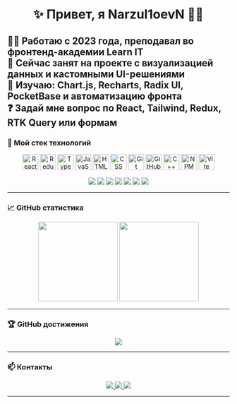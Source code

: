 <!-- Приветствие -->
<h1 align="center">✨ Привет, я Narzul1oevN 👨‍💻</h1>

🧑‍💻 Работаю с 2023 года, преподавал во фронтенд-академии **Learn IT**  
🔭 Сейчас занят на проекте с визуализацией данных и кастомными UI-решениями  
🌱 Изучаю: Chart.js, Recharts, Radix UI, PocketBase и автоматизацию фронта  
❓ Задай мне вопрос по React, Tailwind, Redux, RTK Query или формам  
---

<!-- Технологии -->
### 🧰 Мой стек технологий

<p align="center">
  <!-- Frontend -->
  <img src="https://cdn.jsdelivr.net/gh/devicons/devicon/icons/react/react-original.svg" width="36" alt="React" />
  <img src="https://cdn.jsdelivr.net/gh/devicons/devicon/icons/redux/redux-original.svg" width="36" alt="Redux" />
  <img src="https://cdn.jsdelivr.net/gh/devicons/devicon/icons/typescript/typescript-original.svg" width="36" alt="TypeScript" />
  <img src="https://cdn.jsdelivr.net/gh/devicons/devicon/icons/javascript/javascript-original.svg" width="36" alt="JavaScript" />
  <img src="https://cdn.jsdelivr.net/gh/devicons/devicon/icons/html5/html5-original.svg" width="36" alt="HTML" />
  <img src="https://cdn.jsdelivr.net/gh/devicons/devicon/icons/css3/css3-original.svg" width="36" alt="CSS" />
  <img src="https://cdn.jsdelivr.net/gh/devicons/devicon/icons/git/git-original.svg" width="36" alt="Git" />
  <img src="https://github.githubassets.com/images/modules/logos_page/GitHub-Mark.png" width="36" alt="GitHub" />
  <img src="https://cdn.jsdelivr.net/gh/devicons/devicon/icons/cplusplus/cplusplus-original.svg" width="36" alt="C++" />
  <img src="https://cdn.jsdelivr.net/gh/devicons/devicon/icons/npm/npm-original-wordmark.svg" width="36" alt="NPM" />
  <img src="https://cdn.jsdelivr.net/gh/devicons/devicon/icons/vite/vite-original.svg" width="36" alt="Vite" />
</p>

<p align="center">
  <!-- UI-библиотеки и инструменты -->
  <img src="https://img.shields.io/badge/Tailwind_CSS-38B2AC?style=flat-square&logo=tailwind-css&logoColor=white" />
  <img src="https://img.shields.io/badge/Ant_Design-0170FE?style=flat-square&logo=ant-design&logoColor=white" />
  <img src="https://img.shields.io/badge/MUI-007FFF?style=flat-square&logo=mui&logoColor=white" />
  <img src="https://img.shields.io/badge/Radix_UI-black?style=flat-square&logo=radix-ui&logoColor=white" />
  <img src="https://img.shields.io/badge/React_Query-ff4154?style=flat-square&logo=react-query&logoColor=white" />
  <img src="https://img.shields.io/badge/React_Hook_Form-EC5990?style=flat-square&logo=react-hook-form&logoColor=white" />
  <img src="https://img.shields.io/badge/JWT-000000?style=flat-square&logo=jsonwebtokens&logoColor=white" />
</p>

---

### 📈 GitHub статистика

<p align="center">
  <img src="https://github-readme-stats.vercel.app/api?username=Narzul1oevN&show_icons=true&theme=github_dark&hide_border=true&rank_icon=github" height="180" />
  <img src="https://github-readme-stats.vercel.app/api/top-langs/?username=Narzul1oevN&layout=compact&theme=github_dark&hide_border=true" height="180" />
</p>


---

<!-- Трофеи -->
### 🏆 GitHub достижения

<p align="center">
  <img src="https://github-profile-trophy.vercel.app/?username=Narzul1oevN&theme=monokai&margin-w=10&row=2&column=3" />
</p>

---

<!-- Связь -->
### 📫 Контакты

<p align="center">
  <a href="https://t.me/narzullo_n">
    <img src="https://img.shields.io/badge/Telegram-2CA5E0?style=for-the-badge&logo=telegram&logoColor=white" />
  </a>
  <a href="mailto:nnarzullo@inbox.ru">
    <img src="https://img.shields.io/badge/Email-D44638?style=for-the-badge&logo=gmail&logoColor=white" />
  </a>
  <a href="https://www.instagram.com/narzulloev_._n/">
    <img src="https://img.shields.io/badge/Instagram-E4405F?style=for-the-badge&logo=instagram&logoColor=white" />
  </a>
</p>

---
